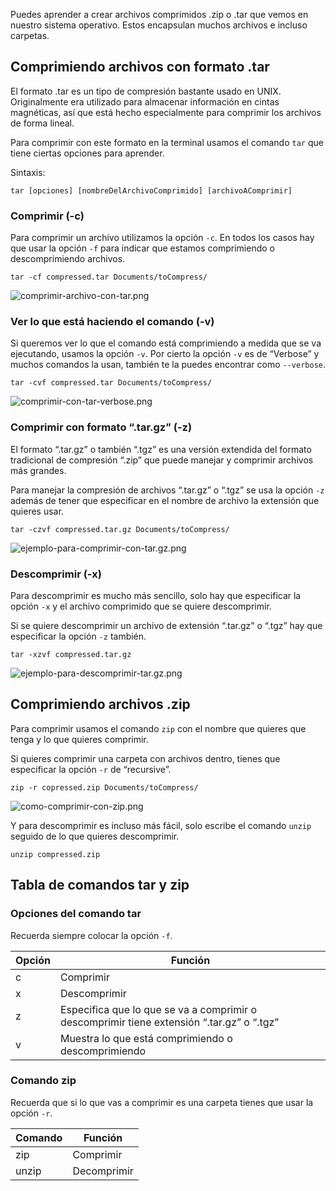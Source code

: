 Puedes aprender a crear archivos comprimidos .zip o .tar que vemos en nuestro sistema operativo. Estos encapsulan muchos archivos e incluso carpetas.

## Comprimiendo archivos con formato .tar

El formato .tar es un tipo de compresión bastante usado en UNIX. Originalmente era utilizado para almacenar información en cintas magnéticas, así que está hecho especialmente para comprimir los archivos de forma lineal.

Para comprimir con este formato en la terminal usamos el comando `tar` que tiene ciertas opciones para aprender.

Sintaxis:

``` shell
tar [opciones] [nombreDelArchivoComprimido] [archivoAComprimir]
```

### Comprimir (-c)

Para comprimir un archivo utilizamos la opción `-c`. En todos los casos hay que usar la opción `-f` para indicar que estamos comprimiendo o descomprimiendo archivos.

``` shell
tar -cf compressed.tar Documents/toCompress/
```

![comprimir-archivo-con-tar.png](https://cdn.document360.io/da52b302-22aa-4a71-9908-ba18e68ffee7/Images/Documentation/image%28173%29.png)

### Ver lo que está haciendo el comando (-v)

Si queremos ver lo que el comando está comprimiendo a medida que se va ejecutando, usamos la opción `-v`. Por cierto la opción `-v` es de “Verbose” y muchos comandos la usan, también te la puedes encontrar como `--verbose`.

``` shell
tar -cvf compressed.tar Documents/toCompress/
```

![comprimir-con-tar-verbose.png](https://cdn.document360.io/da52b302-22aa-4a71-9908-ba18e68ffee7/Images/Documentation/image%28174%29.png)

### Comprimir con formato “.tar.gz” (-z)

El formato “.tar.gz” o también “.tgz” es una versión extendida del formato tradicional de compresión “.zip” que puede manejar y comprimir archivos más grandes.

Para manejar la compresión de archivos “.tar.gz” o “.tgz” se usa la opción `-z` además de tener que especificar en el nombre de archivo la extensión que quieres usar.

``` shell
tar -czvf compressed.tar.gz Documents/toCompress/
```

![ejemplo-para-comprimir-con-tar.gz.png](https://cdn.document360.io/da52b302-22aa-4a71-9908-ba18e68ffee7/Images/Documentation/image%28175%29.png)

### Descomprimir (-x)

Para descomprimir es mucho más sencillo, solo hay que especificar la opción `-x` y el archivo comprimido que se quiere descomprimir.

Si se quiere descomprimir un archivo de extensión “.tar.gz” o “.tgz” hay que especificar la opción `-z` también.

``` shell
tar -xzvf compressed.tar.gz
```

![ejemplo-para-descomprimir-tar.gz.png](https://cdn.document360.io/da52b302-22aa-4a71-9908-ba18e68ffee7/Images/Documentation/image%28176%29.png)

## Comprimiendo archivos .zip

Para comprimir usamos el comando `zip` con el nombre que quieres que tenga y lo que quieres comprimir.

Si quieres comprimir una carpeta con archivos dentro, tienes que especificar la opción `-r` de “recursive”.

``` shell
zip -r copressed.zip Documents/toCompress/
```

![como-comprimir-con-zip.png](https://cdn.document360.io/da52b302-22aa-4a71-9908-ba18e68ffee7/Images/Documentation/image%28178%29.png)

Y para descomprimir es incluso más fácil, solo escribe el comando `unzip` seguido de lo que quieres descomprimir.

``` shell
unzip compressed.zip
```

## Tabla de comandos tar y zip

### Opciones del comando tar

Recuerda siempre colocar la opción `-f`.

|Opción|Función|
|--------|---------|
|c|Comprimir|
|x|Descomprimir|
|z|Especifica que lo que se va a comprimir o descomprimir tiene extensión “.tar.gz” o “.tgz”|
|v|Muestra lo que está comprimiendo o descomprimiendo|

### Comando zip

Recuerda que si lo que vas a comprimir es una carpeta tienes que usar la opción `-r`.

|Comando|Función|
|----------|--------|
|zip|Comprimir|
|unzip|Decomprimir|
